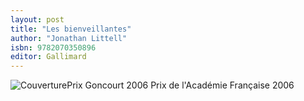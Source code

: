 ```yaml
---
layout: post
title: "Les bienveillantes"
author: "Jonathan Littell"
isbn: 9782070350896
editor: Gallimard
---
```


![Couverture](/img/9782070350896.jpg)Prix Goncourt 2006 Prix de l'Académie Française 2006